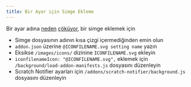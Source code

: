```yaml
---
title: Bir Ayar için Simge Ekleme
---
```

Bir ayar adına [neden](https://github.com/ScratchAddons/ScratchAddons/pull/1529) [çöküyor](https://github.com/ScratchAddons/ScratchAddons/commit/ead64b9da1434e7ed593c141cba7b02addd70a54), bir simge eklemek için

- Simge dosyasının adının kısa çizgi içermediğinden emin olun
- `addon.json` üzerine `@ICONFILENAME.svg setting name` yazın
- Eksikse `/images/icons/` dizinine `ICONFILENAME.svg` ekleyin
- `iconfilenameIcon: "@ICONFILENAME.svg",` eklemek için `/background/load-addon-manifests.js` dosyasını düzenleyin
- Scratch Notifier ayarları için `/addons/scratch-notifier/background.js` dosyasını düzenleyin